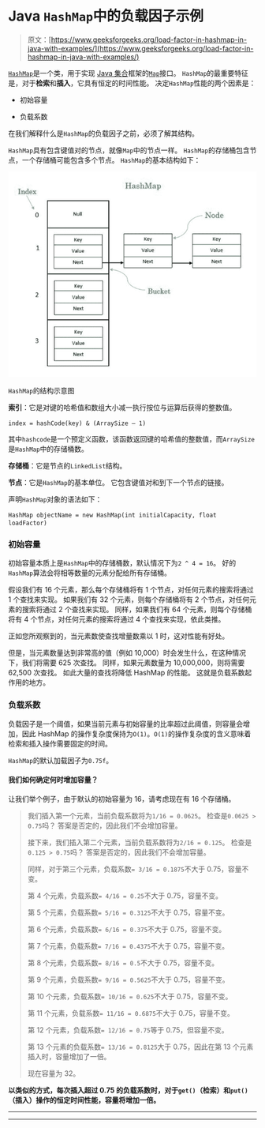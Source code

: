 # Java `HashMap`中的负载因子示例

> 原文：[https://www.geeksforgeeks.org/load-factor-in-hashmap-in-java-with-examples/](https://www.geeksforgeeks.org/load-factor-in-hashmap-in-java-with-examples/)

[`HashMap`](http://www.geeksforgeeks.org/java-util-hashmap-in-java/)是一个类，用于实现 [Java 集合](https://www.geeksforgeeks.org/collections-in-java-2/)框架的[`Map`](https://www.geeksforgeeks.org/map-interface-java-examples/)接口。 `HashMap`的最重要特征是，对于**检索**和**插入**，它具有恒定的时间性能。 决定`HashMap`性能的两个因素是：

*   初始容量

*   负载系数

在我们解释什么是`HashMap`的负载因子之前，必须了解其结构。

`HashMap`具有包含键值对的节点，就像`Map`中的节点一样。 `HashMap`的存储桶包含节点，一个存储桶可能包含多个节点。 `HashMap`的基本结构如下：

![](img/4df90025256ed5d6298299813e948569.png)

`HashMap`的结构示意图

**索引**：它是对键的哈希值和数组大小减一执行按位与运算后获得的整数值。

```
index = hashCode(key) & (ArraySize – 1)
```

其中`hashcode`是一个预定义函数，该函数返回键的哈希值的整数值，而`ArraySize`是`HashMap`中的存储桶数。

**存储桶**：它是节点的`LinkedList`结构。

**节点**：它是`HashMap`的基本单位。 它包含键值对和到下一个节点的链接。

声明`HashMap`对象的语法如下：

```
HashMap objectName = new HashMap(int initialCapacity, float loadFactor)
```

### 初始容量

初始容量本质上是`HashMap`中的存储桶数，默认情况下为`2 ^ 4 = 16`。 好的`HashMap`算法会将相等数量的元素分配给所有存储桶。

假设我们有 16 个元素，那么每个存储桶将有 1 个节点，对任何元素的搜索将通过 1 个查找来实现。 如果我们有 32 个元素，则每个存储桶将有 2 个节点，对任何元素的搜索将通过 2 个查找来实现。 同样，如果我们有 64 个元素，则每个存储桶将有 4 个节点，对任何元素的搜索将通过 4 个查找来实现，依此类推。

正如您所观察到的，当元素数使查找增量数乘以 1 时，这对性能有好处。

但是，当元素数量达到非常高的值（例如 10,000）时会发生什么，在这种情况下，我们将需要 625 次查找。 同样，如果元素数量为 10,000,000，则将需要 62,500 次查找。 如此大量的查找将降低 HashMap 的性能。 这就是负载系数起作用的地方。

### 负载系数

负载因子是一个阈值，如果当前元素与初始容量的比率超过此阈值，则容量会增加，因此 HashMap 的操作复杂度保持为`O(1)`。`O(1)`的操作复杂度的含义意味着检索和插入操作需要固定的时间。

`HashMap`的默认加载因子为`0.75f`。

#### 我们如何确定何时增加容量？

让我们举个例子，由于默认的初始容量为 16，请考虑现在有 16 个存储桶。

> 我们插入第一个元素，当前负载系数将为`1/16 = 0.0625`。 检查是`0.0625 > 0.75`吗？ 答案是否定的，因此我们不会增加容量。
> 
> 接下来，我们插入第二个元素，当前负载系数将为`2/16 = 0.125`。 检查是`0.125 > 0.75`吗？ 答案是否定的，因此我们不会增加容量。
> 
> 同样，对于第三个元素，负载系数`= 3/16 = 0.1875`不大于 0.75，容量不变。
> 
> 第 4 个元素，负载系数`= 4/16 = 0.25`不大于 0.75，容量不变。
> 
> 第 5 个元素，负载系数`= 5/16 = 0.3125`不大于 0.75，容量不变。
> 
> 第 6 个元素，负载系数`= 6/16 = 0.375`不大于 0.75，容量不变。
> 
> 第 7 个元素，负载系数`= 7/16 = 0.4375`不大于 0.75，容量不变。
> 
> 第 8 个元素，负载系数`= 8/16 = 0.5`不大于 0.75，容量不变。
> 
> 第 9 个元素，负载系数`= 9/16 = 0.5625`不大于 0.75，容量不变。
> 
> 第 10 个元素，负载系数`= 10/16 = 0.625`不大于 0.75，容量不变。
> 
> 第 11 个元素，负载系数`= 11/16 = 0.6875`不大于 0.75，容量不变。
> 
> 第 12 个元素，负载系数`= 12/16 = 0.75`等于 0.75，但容量不变。
> 
> 第 13 个元素的负载系数`= 13/16 = 0.8125`大于 0.75，因此在第 13 个元素插入时，容量增加了一倍。
> 
> 现在容量为 32。

**以类似的方式，每次插入超过 0.75 的负载系数时，对于`get()`（检索）和`put()`（插入）操作的恒定时间性能，容量将增加一倍。**



* * *

* * *



